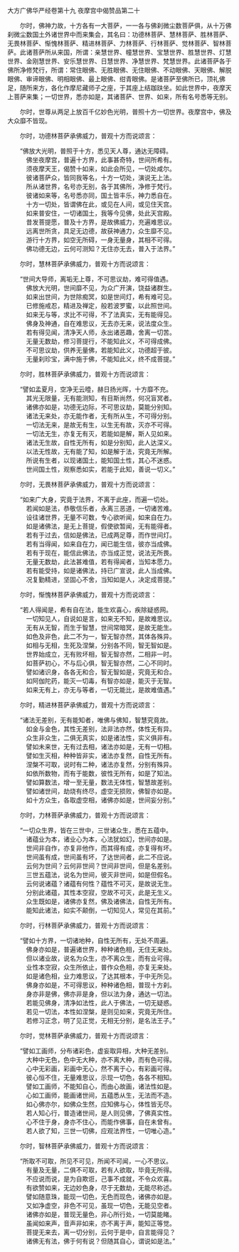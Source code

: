 大方广佛华严经卷第十九 夜摩宫中偈赞品第二十

　　尔时，佛神力故，十方各有一大菩萨，一一各与佛刹微尘数菩萨俱，从十万佛刹微尘数国土外诸世界中而来集会，其名曰：功德林菩萨、慧林菩萨、胜林菩萨、无畏林菩萨、惭愧林菩萨、精进林菩萨、力林菩萨、行林菩萨、觉林菩萨、智林菩萨。此诸菩萨所从来国，所谓：亲慧世界、幢慧世界、宝慧世界、胜慧世界、灯慧世界、金刚慧世界、安乐慧世界、日慧世界、净慧世界、梵慧世界。此诸菩萨各于佛所净修梵行，所谓：常住眼佛、无胜眼佛、无住眼佛、不动眼佛、天眼佛、解脱眼佛、审谛眼佛、明相眼佛、最上眼佛、绀青眼佛。是诸菩萨至佛所已，顶礼佛足，随所来方，各化作摩尼藏师子之座，于其座上结跏趺坐。如此世界中，夜摩天上菩萨来集；一切世界，悉亦如是，其诸菩萨、世界、如来，所有名号悉等无别。

　　尔时，世尊从两足上放百千亿妙色光明，普照十方一切世界。夜摩宫中，佛及大众靡不皆现。

　　尔时，功德林菩萨承佛威力，普观十方而说颂言：

　　“佛放大光明，普照于十方，悉见天人尊，通达无障碍。   
　　　佛坐夜摩宫，普遍十方界，此事甚奇特，世间所希有。   
　　　须夜摩天王，偈赞十如来，如此会所见，一切处咸尔。   
　　　彼诸菩萨众，皆同我等名，十方一切处，演说无上法。   
　　　所从诸世界，名号亦无别，各于其佛所，净修于梵行。   
　　　彼诸如来等，名号悉亦同，国土皆丰乐，神力悉自在。   
　　　十方一切处，皆谓佛在此，或见在人间，或见住天宫。   
　　　如来普安住，一切诸国土，我等今见佛，处此天宫殿。   
　　　昔发菩提愿，普及十方界，是故佛威力，充遍难思议。   
　　　远离世所贪，具足无边德，故获神通力，众生靡不见。   
　　　游行十方界，如空无所碍，一身无量身，其相不可得。   
　　　佛功德无边，云何可测知？无住亦无去，普入于法界。”

　　尔时，慧林菩萨承佛威力，普观十方而说颂言：

　　“世间大导师，离垢无上尊，不可思议劫，难可得值遇。   
　　　佛放大光明，世间靡不见，为众广开演，饶益诸群生。   
　　　如来出世间，为世除痴冥，如是世间灯，希有难可见。   
　　　已修施戒忍，精进及禅定，般若波罗蜜，以此照世间。   
　　　如来无与等，求比不可得，不了法真实，无有能得见。   
　　　佛身及神通，自在难思议，无去亦无来，说法度众生。   
　　　若有得见闻，清净天人师，永出诸恶趣，舍离一切苦。   
　　　无量无数劫，修习菩提行，不能知此义，不可得成佛。   
　　　不可思议劫，供养无量佛，若能知此义，功德超于彼。   
　　　无量刹珍宝，满中施于佛，不能知此义，终不成菩提。”

　　尔时，胜林菩萨承佛威力，普观十方而说颂言：

　　“譬如孟夏月，空净无云曀，赫日扬光晖，十方靡不充。   
　　　其光无限量，无有能测知，有目斯尚然，何况盲冥者。   
　　　诸佛亦如是，功德无边际，不可思议劫，莫能分别知。   
　　　诸法无来处，亦无能作者，无有所从生，不可得分别。   
　　　一切法无来，是故无有生，以生无有故，灭亦不可得。   
　　　一切法无生，亦复无有灭，若能如是解，斯人见如来。   
　　　诸法无生故，自性无所有，如是分别知，此人达深义。   
　　　以法无性故，无有能了知，如是解于法，究竟无所解。   
　　　所说有生者，以现诸国土，能知国土性，其心不迷惑。   
　　　世间国土性，观察悉如实，若能于此知，善说一切义。”

　　尔时，无畏林菩萨承佛威力，普观十方而说颂言：

　　“如来广大身，究竟于法界，不离于此座，而遍一切处。   
　　　若闻如是法，恭敬信乐者，永离三恶道，一切诸苦难。   
　　　设往诸世界，无量不可数，专心欲听闻，如来自在力。   
　　　如是诸佛法，是无上菩提，假使欲暂闻，无有能得者。   
　　　若有于过去，信如是佛法，已成两足尊，而作世间灯。   
　　　若有当得闻，如来自在力，闻已能生信，彼亦当成佛。   
　　　若有于现在，能信此佛法，亦当成正觉，说法无所畏。   
　　　无量无数劫，此法甚难值，若有得闻者，当知本愿力。   
　　　若有能受持，如是诸佛法，持已广宣说，此人当成佛。   
　　　况复勤精进，坚固心不舍，当知如是人，决定成菩提。”

　　尔时，惭愧林菩萨承佛威力，普观十方而说颂言：

　　“若人得闻是，希有自在法，能生欢喜心，疾除疑惑网。   
　　　一切知见人，自说如是言，如来无不知，是故难思议。   
　　　无有从无智，而生于智慧，世间常暗冥，是故无能生。   
　　　如色及非色，此二不为一，智无智亦然，其体各殊异。   
　　　如相与无相，生死及涅槃，分别各不同，智无智如是。   
　　　世界始成立，无有败坏相，智无智亦然，二相非一时。   
　　　如菩萨初心，不与后心俱，智无智亦然，二心不同时。   
　　　譬如诸识身，各各无和合，智无智如是，究竟无和合。   
　　　如阿伽陀药，能灭一切毒，有智亦如是，能灭于无智。   
　　　如来无有上，亦无与等者，一切无能比，是故难值遇。”

　　尔时，精进林菩萨承佛威力，普观十方而说颂言：

　　“诸法无差别，无有能知者，唯佛与佛知，智慧究竟故。   
　　　如金与金色，其性无差别，法非法亦然，体性无有异。   
　　　众生非众生，二俱无真实，如是诸法性，实义俱非有。   
　　　譬如未来世，无有过去相，诸法亦如是，无有一切相。   
　　　譬如生灭相，种种皆非实，诸法亦复然，自性无所有。   
　　　涅槃不可取，说时有二种，诸法亦复然，分别有殊异。   
　　　如依所数物，而有于能数，彼性无所有，如是了知法。   
　　　譬如算数法，增一至无量，数法无体性，智慧故差别。   
　　　譬如诸世间，劫烧有终尽，虚空无损败，佛智亦如是。   
　　　如十方众生，各取虚空相，诸佛亦如是，世间妄分别。”

　　尔时，力林菩萨承佛威力，普观十方而说颂言：

　　“一切众生界，皆在三世中，三世诸众生，悉在五蕴中。   
　　　诸蕴业为本，诸业心为本，心法犹如幻，世间亦如是。   
　　　世间非自作，亦复非他作，而其得有成，亦复得有坏。   
　　　世间虽有成，世间虽有坏，了达世间者，此二不应说。   
　　　云何为世间？云何非世间？世间非世间，但是名差别。   
　　　三世五蕴法，说名为世间，彼灭非世间，如是但假名。   
　　　云何说诸蕴？诸蕴有何性？蕴性不可灭，是故说无生。   
　　　分别此诸蕴，其性本空寂，空故不可灭，此是无生义。   
　　　众生既如是，诸佛亦复然，佛及诸佛法，自性无所有。   
　　　能知此诸法，如实不颠倒，一切知见人，常见在其前。”

　　尔时，行林菩萨承佛威力，普观十方而说颂言：

　　“譬如十方界，一切诸地种，自性无所有，无处不周遍。   
　　　佛身亦如是，普遍诸世界，种种诸色相，无住无来处。   
　　　但以诸业故，说名为众生，亦不离众生，而有业可得。   
　　　业性本空寂，众生所依止，普作众色相，亦复无来处。   
　　　如是诸色相，业力难思议，了达其根本，于中无所见。   
　　　佛身亦如是，不可得思议，种种诸色相，普现十方刹。   
　　　身亦非是佛，佛亦非是身，但以法为身，通达一切法。   
　　　若能见佛身，清净如法性，此人于佛法，一切无疑惑。   
　　　若见一切法，本性如涅槃，是则见如来，究竟无所住。   
　　　若修习正念，明了见正觉，无相无分别，是名法王子。”

　　尔时，觉林菩萨承佛威力，普观十方而说颂言：

　　“譬如工画师，分布诸彩色，虚妄取异相，大种无差别。   
　　　大种中无色，色中无大种，亦不离大种，而有色可得。   
　　　心中无彩画，彩画中无心，然不离于心，有彩画可得。   
　　　彼心恒不住，无量难思议，示现一切色，各各不相知。   
　　　譬如工画师，不能知自心，而由心故画，诸法性如是。   
　　　心如工画师，能画诸世间，五蕴悉从生，无法而不造。   
　　　如心佛亦尔，如佛众生然，应知佛与心，体性皆无尽。   
　　　若人知心行，普造诸世间，是人则见佛，了佛真实性。   
　　　心不住于身，身亦不住心，而能作佛事，自在未曾有。   
　　　若人欲了知，三世一切佛，应观法界性，一切唯心造。”

　　尔时，智林菩萨承佛威力，普观十方而说颂言：

　　“所取不可取，所见不可见，所闻不可闻，一心不思议。   
　　　有量及无量，二俱不可取，若有人欲取，毕竟无所得。   
　　　不应说而说，是为自欺诳，己事不成就，不令众欢喜。   
　　　有欲赞如来，无边妙色身，尽于无数劫，无能尽称述。   
　　　譬如随意珠，能现一切色，无色而现色，诸佛亦如是。   
　　　又如净虚空，非色不可见，虽现一切色，无能见空者。   
　　　诸佛亦如是，普现无量色，非心所行处，一切莫能睹。   
　　　虽闻如来声，音声非如来，亦不离于声，能知正等觉。   
　　　菩提无来去，离一切分别，云何于是中，自言能得见？   
　　　诸佛无有法，佛于何有说？但随其自心，谓说如是法。”